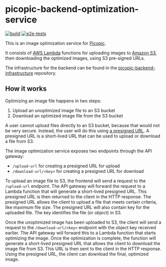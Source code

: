 # picopic-backend-optimization-service

[![build](https://github.com/jmp/picopic-backend-optimization-service/actions/workflows/build.yml/badge.svg)](https://github.com/jmp/picopic-backend-optimization-service/actions/workflows/build.yml)
[![e2e-tests](https://github.com/jmp/picopic-e2e-tests/actions/workflows/e2e-tests.yml/badge.svg?event=workflow_dispatch)](https://github.com/jmp/picopic-e2e-tests/actions/workflows/e2e-tests.yml)

This is an image optimization service for [Picopic](https://github.com/jmp/picopic).

It consists of [AWS Lambda](https://aws.amazon.com/lambda/) functions
for uploading images to [Amazon S3](https://aws.amazon.com/s3/), then
downloading the optimized images, using S3 pre-signed URLs.

The infrastructure for the backend can be found in the [picopic-backend-infrastructure][1]
repository.

## How it works

Optimizing an image file happens in two steps:

1. Upload an unoptimized image file to an S3 bucket
2. Download an optimized image file from the S3 bucket

A user cannot upload files directly to an S3 bucket, because that would
not be very secure. Instead, the user will do this using [a presigned URL][2].
A presigned URL is a short-lived URL that can be used to upload or download
a file from S3.

The image optimization service exposes two endpoints through the API gateway:

* `/upload-url` for creating a presigned URL for upload
* `/download-url/<key>` for creating a presigned URL for download

To upload an image file to S3, the frontend will send a request to the
`/upload-url` endpoint. The API gateway will forward the request to a
Lambda function that will generate a short-lived presigned URL. This
presigned URL is then returned to the client in the HTTP response. The
presigned URL allows the client to upload a file that meets certain criteria, like maximum
file size. The presigned URL will also contain key for the uploaded file.
The key identifies the file (or *object*) in S3. 

Once the unoptimized image has been uploaded to S3, the client will
send a request to the `/download-url/<key>` endpoint with the object key
received earlier. The API gateway will forward this to a Lambda function
that starts optimizing the image. Once the optimization is complete, the
function will generate a short-lived presigned URL that allows the client
to download the image file from S3. This URL is then sent to the client
in the HTTP response. Using the presigned URL, the client can download
the final, optimized image.

[1]: https://github.com/jmp/picopic-backend-infrastructure
[2]: https://docs.aws.amazon.com/AmazonS3/latest/userguide/using-presigned-url.html